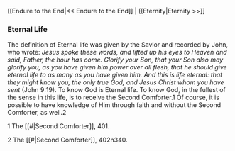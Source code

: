 [[Endure to the End|<< Endure to the End]]  |  [[Eternity|Eternity >>]]

### Eternal Life
The definition of Eternal life was given by the Savior and recorded by John, who wrote: *Jesus spoke these words, and lifted up his eyes to Heaven and said, Father, the hour has come. Glorify your Son, that your Son also may glorify you, as you have given him power over all flesh, that he should give eternal life to as many as you have given him. And this is life eternal: that they might know you, the only true God, and Jesus Christ whom you have sent* (John 9:19). To know God is Eternal life. To know God, in the fullest of the sense in this life, is to receive the Second Comforter.1 Of course, it is possible to have knowledge of Him through faith and without the Second Comforter, as well.2



1 The [[#|Second Comforter]], 401.


2 The [[#|Second Comforter]], 402n340.